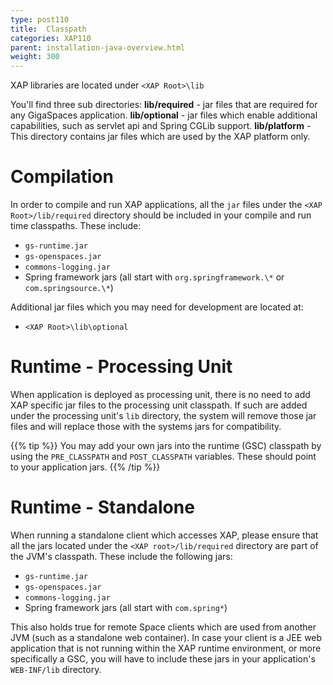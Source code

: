 ```yaml
---
type: post110
title:  Classpath
categories: XAP110
parent: installation-java-overview.html
weight: 300
---
```




XAP libraries are located under `<XAP Root>\lib`

You'll find three sub directories:
**lib/required** - jar files that are required for any GigaSpaces application.
**lib/optional** - jar files which enable additional capabilities, such as servlet api and Spring CGLib support.
**lib/platform** - This directory contains jar files which are used by the XAP platform only.

# Compilation

In order to compile and run XAP applications, all the `jar` files under the `<XAP Root>/lib/required` directory should be included in your compile and run time classpaths. These include:

- `gs-runtime.jar`
- `gs-openspaces.jar`
- `commons-logging.jar`
- Spring framework jars (all start with `org.springframework.\*` or `com.springsource.\*`)

Additional jar files which you may need for development are located at:

- `<XAP Root>\lib\optional`

# Runtime - Processing Unit

When application is deployed as processing unit, there is no need to add XAP specific jar files to the processing unit classpath. If such are added under the processing unit's `lib` directory, the system will remove those jar files and will replace those with the systems jars for compatibility.

{{% tip %}}
You may add your own jars into the runtime (GSC) classpath by using the `PRE_CLASSPATH` and `POST_CLASSPATH` variables. These should point to your application jars.
{{% /tip %}}

# Runtime - Standalone

When running a standalone client which accesses   XAP, please ensure that all the jars located under the `<XAP root>/lib/required` directory are part of the JVM's classpath. These include the following jars:

- `gs-runtime.jar`
- `gs-openspaces.jar`
- `commons-logging.jar`
- Spring framework jars (all start with `com.spring*`)

This also holds true for remote Space clients which are used from another JVM (such as a standalone web container). In case your client is a JEE web application that is not running within the XAP runtime environment, or more specifically a GSC, you will have to include these jars in your application's `WEB-INF/lib` directory.

